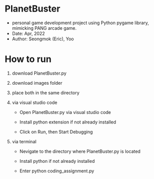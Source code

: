 # PlanetBuster

+ personal game development project using Python pygame library, mimicking PANG arcade game.
+ Date: Apr, 2022
+ Author: Seongmok (Eric), Yoo 

# How to run
 1. download PlanetBuster.py
 2. download images folder
 3. place both in the same directory
 4. via visual studio code
 
     * Open PlanetBuster.py via visual studio code
  
     * Install python extension if not already installed
  
     * Click on Run, then Start Debugging
  
5. via terminal

    * Nevigate to the directory where PlanetBuster.py is located
  
    * Install python if not already installed
  
    * Enter python coding_assignment.py
  
